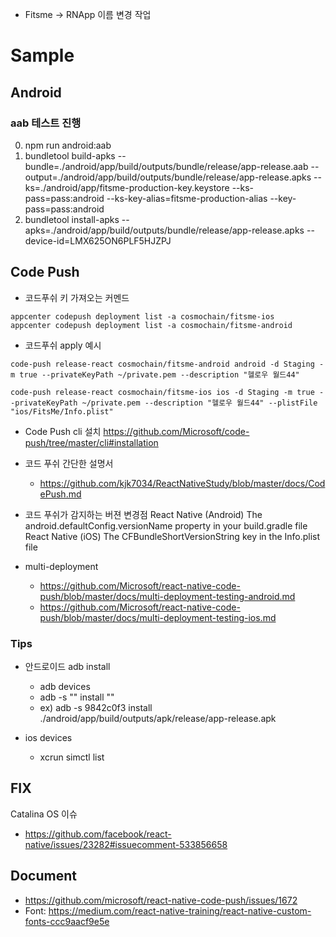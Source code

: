 - Fitsme -> RNApp 이름 변경 작업

# Sample

## Android

### aab 테스트 진행

0. npm run android:aab
1. bundletool build-apks --bundle=./android/app/build/outputs/bundle/release/app-release.aab --output=./android/app/build/outputs/bundle/release/app-release.apks --ks=./android/app/fitsme-production-key.keystore --ks-pass=pass:android --ks-key-alias=fitsme-production-alias --key-pass=pass:android
2. bundletool install-apks --apks=./android/app/build/outputs/bundle/release/app-release.apks --device-id=LMX625ON6PLF5HJZPJ

## Code Push

- 코드푸쉬 키 가져오는 커멘드

```
appcenter codepush deployment list -a cosmochain/fitsme-ios
appcenter codepush deployment list -a cosmochain/fitsme-android
```

- 코드푸쉬 apply 예시

```
code-push release-react cosmochain/fitsme-android android -d Staging -m true --privateKeyPath ~/private.pem --description "헬로우 월드44"

code-push release-react cosmochain/fitsme-ios ios -d Staging -m true --privateKeyPath ~/private.pem --description "헬로우 월드44" --plistFile "ios/FitsMe/Info.plist"
```

- Code Push cli 설치 https://github.com/Microsoft/code-push/tree/master/cli#installation
- 코드 푸쉬 간단한 설명서
  - https://github.com/kjk7034/ReactNativeStudy/blob/master/docs/CodePush.md
- 코드 푸쉬가 감지하는 버젼 변경점
  React Native (Android) The android.defaultConfig.versionName property in your build.gradle file
  React Native (iOS) The CFBundleShortVersionString key in the Info.plist file

- multi-deployment
  - https://github.com/Microsoft/react-native-code-push/blob/master/docs/multi-deployment-testing-android.md
  - https://github.com/Microsoft/react-native-code-push/blob/master/docs/multi-deployment-testing-ios.md


### Tips
- 안드로이드 adb install
  - adb devices
  - adb -s "<deviceIDfromlist>" install "<path-to-apk>"
   - ex) adb -s 9842c0f3 install ./android/app/build/outputs/apk/release/app-release.apk

- ios devices
  - xcrun simctl list

## FIX

Catalina OS 이슈
- https://github.com/facebook/react-native/issues/23282#issuecomment-533856658

## Document
- https://github.com/microsoft/react-native-code-push/issues/1672
- Font: https://medium.com/react-native-training/react-native-custom-fonts-ccc9aacf9e5e